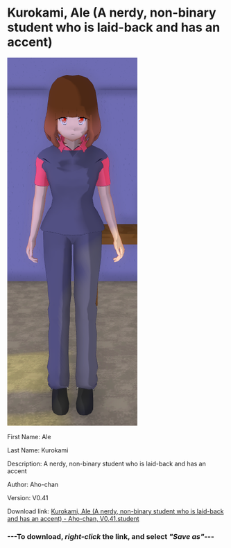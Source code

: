 # Kurokami, Ale (A nerdy, non-binary student who is laid-back and has an accent)

<img src = "https://raw.githubusercontent.com/Arbiter1223/Daigaku-Gurashi-Custom-Students/master/Students/Files/Kurokami%2C%20Ale%20(A%20nerdy%2C%20non-binary%20student%20who%20is%20laid-back%20and%20has%20an%20accent).png">

First Name: Ale

Last Name: Kurokami

Description: A nerdy, non-binary student who is laid-back and has an accent

Author: Aho-chan

Version: V0.41

Download link: <a href="https://raw.githubusercontent.com/Arbiter1223/Daigaku-Gurashi-Custom-Students/master/Students/Files/Kurokami%2C%20Ale%20(A%20nerdy%2C%20non-binary%20student%20who%20is%20laid-back%20and%20has%20an%20accent)%20-%20Aho-chan%2C%20V0.41.student">Kurokami, Ale (A nerdy, non-binary student who is laid-back and has an accent) - Aho-chan, V0.41.student</a>

### ---**To download, _right-click_ the link, and select _"Save as"_**---
